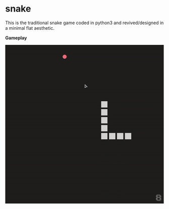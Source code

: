 # snake
This is the traditional snake game coded in python3 and revived/designed in a minimal flat aesthetic.


**Gameplay**

  ![alt text](https://github.com/iswhars/snake/blob/main/resources/snake-gif.gif)

